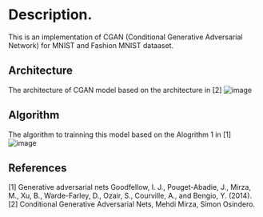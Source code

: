 # Description.

This is an implementation of CGAN (Conditional Generative Adversarial Network) for MNIST and Fashion MNIST dataaset.

## Architecture
The architecture of CGAN model based on the architecture in [2]
![image](https://github.com/hoaitrungchar/CGAN-MNIST-FMNIST/assets/79318706/7fb6f2c8-a242-468a-9e22-578a81b73e78)

## Algorithm 
The algorithm to trainning this model based on the Alogrithm 1 in [1] 
![image](https://github.com/hoaitrungchar/CGAN-MNIST-FMNIST/assets/79318706/d01fcbf9-7457-4d8a-b168-8f234e1c6648)

## References
 
[1] Generative adversarial nets Goodfellow, I. J., Pouget-Abadie, J., Mirza, M., Xu, B., Warde-Farley, D., Ozair, S., Courville, A., and Bengio, Y. (2014).
[2] Conditional Generative Adversarial Nets, Mehdi Mirza, Simon Osindero.
